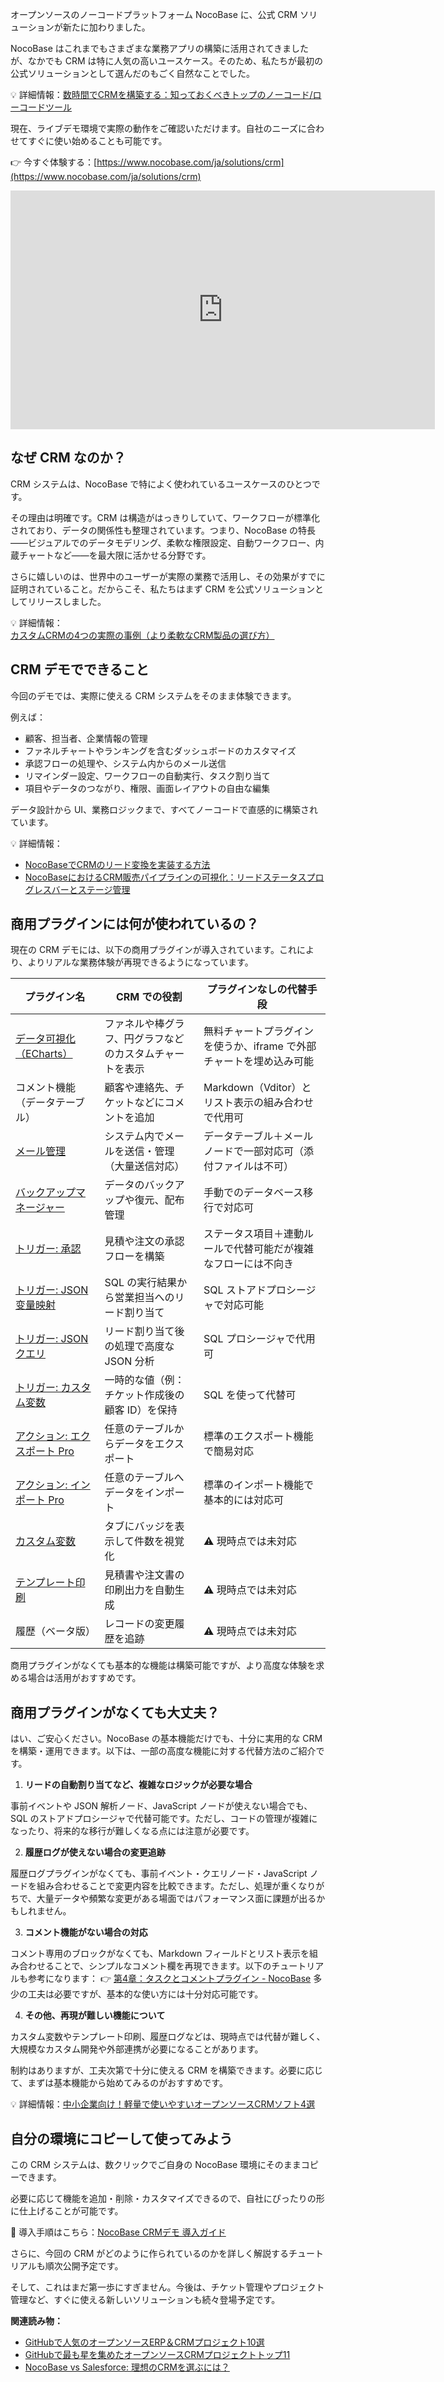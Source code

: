 オープンソースのノーコードプラットフォーム NocoBase に、公式 CRM ソリューションが新たに加わりました。

NocoBase はこれまでもさまざまな業務アプリの構築に活用されてきましたが、なかでも CRM は特に人気の高いユースケース。そのため、私たちが最初の公式ソリューションとして選んだのもごく自然なことでした。

💡 詳細情報：[数時間でCRMを構築する：知っておくべきトップのノーコード/ローコードツール](https://www.nocobase.com/ja/blog/low-code-no-code-crm-builder)

現在、ライブデモ環境で実際の動作をご確認いただけます。自社のニーズに合わせてすぐに使い始めることも可能です。

👉 今すぐ体験する：[https://www.nocobase.com/ja/solutions/crm](https://www.nocobase.com/ja/solutions/crm)

<iframe width="679" height="382" src="https://www.youtube.com/embed/rU0xaUYEtYk" title="NocoBase CRM Solution is Now Live" frameborder="0" allow="accelerometer; autoplay; clipboard-write; encrypted-media; gyroscope; picture-in-picture; web-share" referrerpolicy="strict-origin-when-cross-origin" allowfullscreen></iframe>

## なぜ CRM なのか？

CRM システムは、NocoBase で特によく使われているユースケースのひとつです。

その理由は明確です。CRM は構造がはっきりしていて、ワークフローが標準化されており、データの関係性も整理されています。つまり、NocoBase の特長——ビジュアルでのデータモデリング、柔軟な権限設定、自動ワークフロー、内蔵チャートなど——を最大限に活かせる分野です。

さらに嬉しいのは、世界中のユーザーが実際の業務で活用し、その効果がすでに証明されていること。だからこそ、私たちはまず CRM を公式ソリューションとしてリリースしました。

💡 詳細情報：[カスタムCRMの4つの実際の事例（より柔軟なCRM製品の選び方）](https://www.nocobase.com/ja/blog/custom-crm-case-studies)

## CRM デモでできること

今回のデモでは、実際に使える CRM システムをそのまま体験できます。

例えば：

* 顧客、担当者、企業情報の管理
* ファネルチャートやランキングを含むダッシュボードのカスタマイズ
* 承認フローの処理や、システム内からのメール送信
* リマインダー設定、ワークフローの自動実行、タスク割り当て
* 項目やデータのつながり、権限、画面レイアウトの自由な編集

データ設計から UI、業務ロジックまで、すべてノーコードで直感的に構築されています。

💡 詳細情報：

* [NocoBaseでCRMのリード変換を実装する方法](https://www.nocobase.com/ja/tutorials/how-to-implement-lead-conversion-in-nocobase)
* [NocoBaseにおけるCRM販売パイプラインの可視化：リードステータスプログレスバーとステージ管理](https://www.nocobase.com/ja/tutorials/nocobase-crm-sales-pipeline-visualization-lead-status-progress-bar)

## 商用プラグインには何が使われているの？

現在の CRM デモには、以下の商用プラグインが導入されています。これにより、よりリアルな業務体験が再現できるようになっています。


| プラグイン名                                                                                          | CRM での役割                                             | プラグインなしの代替手段                                            |
| ----------------------------------------------------------------------------------------------------- | -------------------------------------------------------- | ------------------------------------------------------------------- |
| [データ可視化（ECharts）](https://docs-jp.nocobase.com/handbook/data-visualization-echarts)           | ファネルや棒グラフ、円グラフなどのカスタムチャートを表示 | 無料チャートプラグインを使うか、iframe で外部チャートを埋め込み可能 |
| コメント機能（データテーブル）                                                                        | 顧客や連絡先、チケットなどにコメントを追加               | Markdown（Vditor）とリスト表示の組み合わせで代用可                  |
| [メール管理](https://docs-jp.nocobase.com/handbook/email-manager/usage-user)                          | システム内でメールを送信・管理（大量送信対応）           | データテーブル＋メールノードで一部対応可（添付ファイルは不可）      |
| [バックアップマネージャー](https://docs-jp.nocobase.com/handbook/backups)                             | データのバックアップや復元、配布管理                     | 手動でのデータベース移行で対応可                                    |
| [トリガー: 承認](https://docs-jp.nocobase.com/handbook/workflow/triggers/approval)                    | 見積や注文の承認フローを構築                             | ステータス項目＋連動ルールで代替可能だが複雑なフローには不向き      |
| [トリガー: JSON 变量映射](https://docs-jp.nocobase.com/handbook/workflow/nodes/json-variable-mapping) | SQL の実行結果から営業担当へのリード割り当て             | SQL ストアドプロシージャで対応可能                                  |
| [トリガー: JSON クエリ](https://docs-jp.nocobase.com/handbook/workflow/nodes/json-query)              | リード割り当て後の処理で高度な JSON 分析                 | SQL プロシージャで代用可                                            |
| [トリガー: カスタム変数](https://docs-jp.nocobase.com/handbook/workflow/nodes/variable)               | 一時的な値（例：チケット作成後の顧客 ID）を保持          | SQL を使って代替可                                                  |
| [アクション: エクスポート Pro](https://docs-jp.nocobase.com/handbook/action-export-pro)               | 任意のテーブルからデータをエクスポート                   | 標準のエクスポート機能で簡易対応                                    |
| [アクション: インポート Pro](https://docs-jp.nocobase.com/handbook/action-import-pro)                 | 任意のテーブルへデータをインポート                       | 標準のインポート機能で基本的には対応可                              |
| [カスタム変数](https://docs-jp.nocobase.com/handbook/custom-variables)                                | タブにバッジを表示して件数を視覚化                       | ⚠️ 現時点では未対応                                               |
| [テンプレート印刷](https://docs-jp.nocobase.com/handbook/action-template-print)                       | 見積書や注文書の印刷出力を自動生成                       | ⚠️ 現時点では未対応                                               |
| 履歴（ベータ版）                                                                                      | レコードの変更履歴を追跡                                 | ⚠️ 現時点では未対応                                               |

商用プラグインがなくても基本的な機能は構築可能ですが、より高度な体験を求める場合は活用がおすすめです。

## 商用プラグインがなくても大丈夫？

はい、ご安心ください。NocoBase の基本機能だけでも、十分に実用的な CRM を構築・運用できます。以下は、一部の高度な機能に対する代替方法のご紹介です。

1. **リードの自動割り当てなど、複雑なロジックが必要な場合**

事前イベントや JSON 解析ノード、JavaScript ノードが使えない場合でも、SQL のストアドプロシージャで代替可能です。ただし、コードの管理が複雑になったり、将来的な移行が難しくなる点には注意が必要です。

2. **履歴ログが使えない場合の変更追跡**

履歴ログプラグインがなくても、事前イベント・クエリノード・JavaScript ノードを組み合わせることで変更内容を比較できます。ただし、処理が重くなりがちで、大量データや頻繁な変更がある場面ではパフォーマンス面に課題が出るかもしれません。

3. **コメント機能がない場合の対応**

コメント専用のブロックがなくても、Markdown フィールドとリスト表示を組み合わせることで、シンプルなコメント欄を再現できます。以下のチュートリアルも参考になります：  👉 [第4章：タスクとコメントプラグイン - NocoBase](https://www.nocobase.com/ja/tutorials/task-tutorial-plugin-use)  多少の工夫は必要ですが、基本的な使い方には十分対応可能です。

4. **その他、再現が難しい機能について**

カスタム変数やテンプレート印刷、履歴ログなどは、現時点では代替が難しく、大規模なカスタム開発や外部連携が必要になることがあります。

制約はありますが、工夫次第で十分に使える CRM を構築できます。必要に応じて、まずは基本機能から始めてみるのがおすすめです。

💡 詳細情報：[中小企業向け！軽量で使いやすいオープンソースCRMソフト4選](https://www.nocobase.com/ja/blog/the-best-4-crm-software-for-small-businesses)

## 自分の環境にコピーして使ってみよう

この CRM システムは、数クリックでご自身の NocoBase 環境にそのままコピーできます。

必要に応じて機能を追加・削除・カスタマイズできるので、自社にぴったりの形に仕上げることが可能です。

📘 導入手順はこちら：[NocoBase CRMデモ 導入ガイド](https://www.nocobase.com/ja/tutorials/nocobase-crm-demo-deployment-guide)

さらに、今回の CRM がどのように作られているのかを詳しく解説するチュートリアルも順次公開予定です。

そして、これはまだ第一歩にすぎません。今後は、チケット管理やプロジェクト管理など、すぐに使える新しいソリューションも続々登場予定です。

**関連読み物：**

* [GitHubで人気のオープンソースERP＆CRMプロジェクト10選](https://www.nocobase.com/ja/blog/top-10-most-starred-open-source-erp-and-crm-on-github)
* [GitHubで最も星を集めたオープンソースCRMプロジェクトトップ11](https://www.nocobase.com/ja/blog/github-open-source-crm-projects)
* [NocoBase vs Salesforce: 理想のCRMを選ぶには？](https://www.nocobase.com/ja/blog/nocobase-vs-salesforce)
